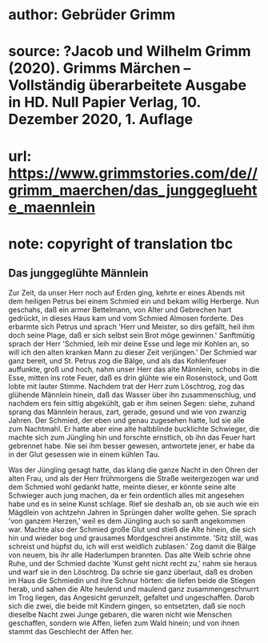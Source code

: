 # author: Gebrüder Grimm
# source: ?Jacob und Wilhelm Grimm (2020). Grimms Märchen – Vollständig überarbeitete Ausgabe in HD. Null Papier Verlag, 10. Dezember 2020, 1. Auflage
# url: https://www.grimmstories.com/de//grimm_maerchen/das_junggegluehte_maennlein
# note: copyright of translation tbc

## Das junggeglühte Männlein 

Zur Zeit, da unser Herr noch auf Erden ging, kehrte er eines Abends mit
dem heiligen Petrus bei einem Schmied ein und bekam willig Herberge. Nun
geschahs, daß ein armer Bettelmann, von Alter und Gebrechen hart
gedrückt, in dieses Haus kam und vom Schmied Almosen forderte. Des
erbarmte sich Petrus und sprach 'Herr und Meister, so dirs gefällt,
heil ihm doch seine Plage, daß er sich selbst sein Brot möge gewinnen.'
Sanftmütig sprach der Herr 'Schmied, leih mir deine Esse und lege mir
Kohlen an, so will ich den alten kranken Mann zu dieser Zeit
verjüngen.' Der Schmied war ganz bereit, und St. Petrus zog die Bälge,
und als das Kohlenfeuer auffunkte, groß und hoch, nahm unser Herr das
alte Männlein, schobs in die Esse, mitten ins rote Feuer, daß es drin
glühte wie ein Rosenstock, und Gott lobte mit lauter Stimme. Nachdem
trat der Herr zum Löschtrog, zog das glühende Männlein hinein, daß das
Wasser über ihn zusammenschlug, und nachdem ers fein sittig abgekühlt,
gab er ihm seinen Segen: siehe, zuhand sprang das Männlein heraus, zart,
gerade, gesund und wie von zwanzig Jahren. Der Schmied, der eben und
genau zugesehen hatte, lud sie alle zum Nachtmahl. Er hatte aber eine
alte halbblinde bucklichte Schwieger, die machte sich zum Jüngling hin
und forschte ernstlich, ob ihn das Feuer hart gebrennet habe. Nie sei
ihm besser gewesen, antwortete jener, er habe da in der Glut gesessen
wie in einem kühlen Tau.

Was der Jüngling gesagt hatte, das klang die ganze Nacht in den Ohren
der alten Frau, und als der Herr frühmorgens die Straße weitergezogen
war und dem Schmied wohl gedankt hatte, meinte dieser, er könnte seine
alte Schwieger auch jung machen, da er fein ordentlich alles mit
angesehen habe und es in seine Kunst schlage. Rief sie deshalb an, ob
sie auch wie ein Mägdlein von achtzehn Jahren in Sprüngen daher wollte
gehen. Sie sprach 'von ganzem Herzen,' weil es dem Jüngling auch so
sanft angekommen war. Machte also der Schmied große Glut und stieß die
Alte hinein, die sich hin und wieder bog und grausames Mordgeschrei
anstimmte. 'Sitz still, was schreist und hüpfst du, ich will erst
weidlich zublasen.' Zog damit die Bälge von neuem, bis ihr alle
Haderlumpen brannten. Das alte Weib schrie ohne Ruhe, und der Schmied
dachte 'Kunst geht nicht recht zu,' nahm sie heraus und warf sie in
den Löschtrog. Da schrie sie ganz überlaut, daß es droben im Haus die
Schmiedin und ihre Schnur hörten: die liefen beide die Stiegen herab,
und sahen die Alte heulend und maulend ganz zusammengeschnurrt im Trog
liegen, das Angesicht gerunzelt, gefaltet und ungeschaffen. Darob sich
die zwei, die beide mit Kindern gingen, so entsetzten, daß sie noch
dieselbe Nacht zwei Junge gebaren, die waren nicht wie Menschen
geschaffen, sondern wie Affen, liefen zum Wald hinein; und von ihnen
stammt das Geschlecht der Affen her.
